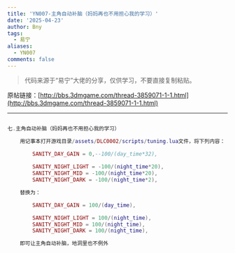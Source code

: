```yaml
---
title: 'YN007-主角自动补脑（妈妈再也不用担心我的学习）'
date: '2025-04-23'
author: Bny
tags:
  - 易宁
aliases:
  - YN007
comments: false
---
```


> 代码来源于“易宁”大佬的分享，仅供学习，不要直接复制粘贴。

原帖链接：[http://bbs.3dmgame.com/thread-3859071-1-1.html](http://bbs.3dmgame.com/thread-3859071-1-1.html)

---

```lua  

七.主角自动补脑（妈妈再也不用担心我的学习）	用记事本打开游戏目录/assets/DLC0002/scripts/tuning.lua文件，将下列内容：		SANITY_DAY_GAIN = 0,--100/(day_time*32),				SANITY_NIGHT_LIGHT = -100/(night_time*20),		SANITY_NIGHT_MID = -100/(night_time*20),		SANITY_NIGHT_DARK = -100/(night_time*2),	替换为：		SANITY_DAY_GAIN = 100/(day_time),		SANITY_NIGHT_LIGHT = 100/(night_time),		SANITY_NIGHT_MID = 100/(night_time),		SANITY_NIGHT_DARK = 100/(night_time),	即可让主角自动补脑，地洞里也不例外

```  

